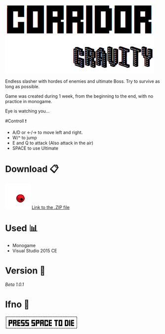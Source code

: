 ![](https://github.com/GoodforGod/CorridorGravity/blob/master/CorridorGravity/readme-1.png)

Endless slasher with hordes of enemies and ultimate Boss.
Try to survive as long as possible.

Game was created during 1 week, from the beginning to the end, with no practice in monogame.

Eye is watching you... 

#Controll :exclamation:
  - A/D or <-/-> to move left and right.
  - W/^ to jump
  - E and Q to attack (Also attack in the air)
  - SPACE to use Ultimate
 
# Download :clipboard:
![](https://github.com/GoodforGod/CorridorGravity/blob/master/CorridorGravity/readme-3.png)
[Link to the .ZIP file](https://github.com/GoodforGod/CorridorGravity/blob/master/CorridorGravity.zip)

# Used :bar_chart:
 - Monogame
 - Visual Studio 2015 CE

# Version :date:
 *Beta 1.0.1*

# Ifno :speech_balloon:

![Alt text](https://github.com/GoodforGod/CorridorGravity/blob/master/CorridorGravity/readme-2.png)